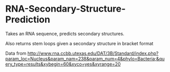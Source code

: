 RNA-Secondary-Structure-Prediction
==================================
Takes an RNA sequence, predicts secondary structures.

Also returns stem loops given a secondary structure in bracket format

Data from http://www.rna.ccbb.utexas.edu/DAT/3B/Standard/index.php?param_loc=Nucleus&param_nam=238&param_num=4&phylo=Bacteria;&query_type=results&xybegin=60&xyco=yes&xyrange=20
